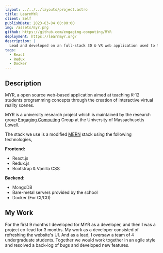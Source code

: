 ```yaml
---
layout: ../../../layouts/project.astro
title: LearnMYR
client: Self
publishDate: 2023-03-04 00:00:00
img: /assets/myr.png
github: https://github.com/engaging-computing/MYR
deployment: https://learnmyr.org/
description: |
  Lead and developed on an full-stack 3D & VR web application used to teach students K-12 Computer Science concepts and skills
tags:
  - React
  - Redux
  - Docker
---
```

## Description
MYR, a open source web-based application aimed at teaching K-12 students programming concepts through the creation of interactive virtual reality scenes. 

MYR is a university research project which is maintained by the research group [Engaging Computing](https://sites.uml.edu/engaging-computing/) Group at the University of Massachusetts Lowell.

The stack we use is a modified [MERN](https://www.mongodb.com/mern-stack) stack using the following technologies,

**Frontend:**
- React.js
- Redux.js
- Bootstrap & Vanilla CSS

**Backend:**
- MongoDB
- Bare-metal servers provided by the school
- Docker (For CI/CD)

## My Work

For the first 9 months I developed for MYR as a developer, and then I was a project co-lead for 3 months. My work as a developer consisted of refreshing the website's UI. And as a lead, I oversaw a team of 4 undergraduate students. Together we would work together in an agile style and resolved a back-log of bugs and developed new features.  
